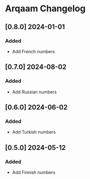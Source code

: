 # Arqaam Changelog

<!-- https://keepachangelog.com/en/1.0.0/ -->

## [0.8.0] 2024-01-01
### Added
- Add French numbers

## [0.7.0] 2024-08-02
### Added
- Add Russian numbers

## [0.6.0] 2024-06-02
### Added
- Add Turkish numbers

## [0.5.0] 2024-05-12
### Added
- Add Finnish numbers
